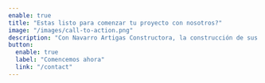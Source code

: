 ```yaml
---
enable: true
title: "Estas listo para comenzar tu proyecto con nosotros?"
image: "/images/call-to-action.png"
description: "Con Navarro Artigas Constructora, la construcción de sus sueños está en buenas manos, comunicación constante y transparente para que siempre esté informado."
button:
  enable: true
  label: "Comencemos ahora"
  link: "/contact"
---
```

